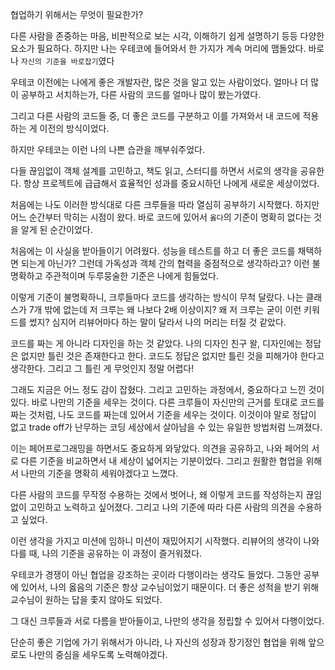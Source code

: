 협업하기 위해서는 무엇이 필요한가?

다른 사람을 존중하는 마음, 비판적으로 보는 시각, 이해하기 쉽게 설명하기 등등 다양한 요소가 필요하다.
하지만 나는 우테코에 들어와서 한 가지가 계속 머리에 맴돌았다. 바로 나 `자신의 기준을 바로잡기`였다

우테코 이전에는 나에게 좋은 개발자란, 많은 것을 알고 있는 사람이었다.
얼마나 더 많이 공부하고 서치하는가, 다른 사람의 코드를 얼마나 많이 봤는가였다.

그리고 다른 사람의 코드들 중, 더 좋은 코드를 구분하고 이를 가져와서 내 코드에 적용하는 게 이전의 방식이었다.

하지만 우테코는 이런 나의 나쁜 습관을 깨부숴주었다.

다들 끊임없이 객체 설계를 고민하고, 책도 읽고, 스터디를 하면서 서로의 생각을 공유한다.
항상 프로젝트에 급급해서 효율적인 성과를 중요시하던 나에게 새로운 세상이었다.

처음에는 나도 이러한 방식대로 다른 크루들을 따라 열심히 공부하기 시작했다.
하지만 어느 순간부터 막히는 시점이 왔다. 바로 코드에 있어서 `옳다`의 기준이 명확히 없다는 것을 알게 된 순간이었다.

처음에는 이 사실을 받아들이기 어려웠다. 성능을 테스트를 하고 더 좋은 코드를 채택하면 되는게 아닌가? 그런데 가독성과 객체 간의 협력을 중점적으로 생각하라고? 이런 불명확하고 주관적이며 두루뭉술한 기준은 나에게 힘들었다.

이렇게 기준이 불명확하니, 크루들마다 코드를 생각하는 방식이 무척 달랐다. 나는 클래스가 7개 밖에 없는데 저 크루는 왜 나보다 2배 이상이지? 왜 저 크루는 굳이 이런 키워드를 썼지?
심지어 리뷰어마다 하는 말이 달라서 나의 머리는 터질 것 같았다.

코드를 짜는 게 아니라 디자인을 하는 것 같았다. 나의 디자인 친구 왈, 디자인에는 정답은 없지만 틀린 것은 존재한다고 한다.
코드도 정답은 없지만 틀린 것을 피해가야 한다고 생각한다. 그리고 그 틀린 게 무엇인지 정말 어렵다!

그래도 지금은 어느 정도 감이 잡혔다.
그리고 고민하는 과정에서, 중요하다고 느낀 것이 있다.
바로 나만의 기준을 세우는 것이다. 다른 크루들이 자신만의 근거를 토대로 코드를 짜는 것처럼, 나도 코드를 짜는데 있어서 기준을 세우는 것이다. 이것이야 말로 정답이 없고 trade off가 난무하는 코딩 세상에서 살아남을 수 있는 유일한 방법처럼 느껴졌다.

이는 페어프로그래밍을 하면서도 중요하게 와닿았다. 의견을 공유하고, 나와 페어의 서로 다른 기준을 비교하면서 내 세상이 넓어지는 기분이었다.
그리고 원활한 협업을 위해서 나만의 기준을 명확히 세워야겠다고 느꼈다.

다른 사람의 코드를 무작정 수용하는 것에서 벗어나, 왜 이렇게 코드를 작성하는지 끊임없이 고민하고 노력하고 싶어졌다. 그리고 나의 기준에 따라 다른 사람의 의견을 수용하고 싶었다.

이런 생각을 가지고 미션에 임하니 미션이 재밌어지기 시작했다. 리뷰어의 생각이 나와 다를 때, 나의 기준을 공유하는 이 과정이 즐거워졌다.

우테코가 경쟁이 아닌 협업을 강조하는 곳이라 다행이라는 생각도 들었다.
그동안 공부에 있어서, 나의 옳음의 기준은 항상 교수님이었기 때문이다. 더 좋은 성적을 받기 위해 교수님이 원하는 답을 좇지 않아도 되었다.

그 대신 크루들과 서로 다름을 받아들이고, 나만의 생각을 정립할 수 있어서 다행이었다.

단순히 좋은 기업에 가기 위해서가 아니라, 나 자신의 성장과 장기정인 협업을 위해 앞으로도 나만의 중심을 세우도록 노력해야겠다.
